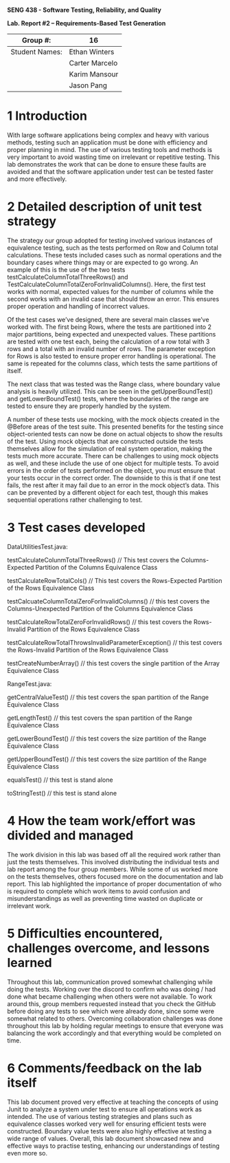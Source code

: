 **SENG 438 - Software Testing, Reliability, and Quality**

**Lab. Report \#2 – Requirements-Based Test Generation**

| Group \#:      | 16  |
| -------------- | --- |
| Student Names: | Ethan Winters    |
|                | Carter Marcelo   |
|                | Karim Mansour    |
|                | Jason Pang       |

# 1 Introduction

With large software applications being complex and heavy with various methods, testing such an application must be done with efficiency and proper planning in mind. The use of various testing tools and methods is very important to avoid wasting time on irrelevant or repetitive testing. This lab demonstrates the work that can be done to ensure these faults are avoided and that the software application under test can be tested faster and more effectively. 

# 2 Detailed description of unit test strategy

The strategy our group adopted for testing involved various instances of equivalence testing, such as the tests performed on Row and Column total calculations. These tests included cases such as normal operations and the boundary cases where things may or are expected to go wrong. An example of this is the use of the two tests testCalculateColumnTotalThreeRows() and TestCalculateColumnTotalZeroForInvalidColumns(). Here, the first test works with normal, expected values for the number of columns while the second works with an invalid case that should throw an error. This ensures proper operation and handling of incorrect values. 

Of the test cases we’ve designed, there are several main classes we’ve worked with. The first being Rows, where the tests are partitioned into 2 major partitions, being expected and unexpected values. These partitions are tested with one test each, being the calculation of a row total with 3 rows and a total with an invalid number of rows. The parameter exception for Rows is also tested to ensure proper error handling is operational. The same is repeated for the columns class, which tests the same partitions of itself. 

The next class that was tested was the Range class, where boundary value analysis is heavily utilized. This can be seen in the getUpperBoundTest() and getLowerBoundTest() tests, where the boundaries of the range are tested to ensure they are properly handled by the system. 

A number of these tests use mocking, with the mock objects created in the @Before areas of the test suite. This presented benefits for the testing since object-oriented tests can now be done on actual objects to show the results of the test. Using mock objects that are constructed outside the tests themselves allow for the simulation of real system operation, making the tests much more accurate. There can be challenges to using mock objects as well, and these include the use of one object for multiple tests. To avoid errors in the order of tests performed on the object, you must ensure that your tests occur in the correct order. The downside to this is that if one test fails, the rest after it may fail due to an error in the mock object’s data. This can be prevented by a different object for each test, though this makes sequential operations rather challenging to test. 

# 3 Test cases developed

DataUtilitiesTest.java:

testCalculateColunmTotalThreeRows() 
// This test covers the Columns-Expected Partition of the Columns Equivalence Class

testCalculateRowTotalCols()
// This test covers the Rows-Expected Partition of the Rows Equivalence Class

testCalcuateColumnTotalZeroForInvalidColumns()
// this test covers the Columns-Unexpected Partition of the Columns Equivalence Class

testCalculateRowTotalZeroForInvalidRows()
// this test covers the Rows-Invalid Partition of the Rows Equivalence Class

testCalculateRowTotalThrowsInvalidParameterException()
// this test covers the Rows-Invalid Partition of the Rows Equivalence Class

testCreateNumberArray()
// this test covers the single partition of the Array Equivalence Class

RangeTest.java:

getCentralValueTest()
// this test covers the span partition of the Range Equivalence Class

getLengthTest()
// this test covers the span partition of the Range Equivalence Class

getLowerBoundTest()
// this test covers the size partition of the Range Equivalence Class

getUpperBoundTest()
// this test covers the size partition of the Range Equivalence Class

equalsTest()
// this test is stand alone

toStringTest()
// this test is stand alone

# 4 How the team work/effort was divided and managed

The work division in this lab was based off all the required work rather than just the tests themselves. This involved distributing the individual tests and lab report among the four group members. While some of us worked more on the tests themselves, others focused more on the documentation and lab report. This lab highlighted the importance of proper documentation of who is required to complete which work items to avoid confusion and misunderstandings as well as preventing time wasted on duplicate or irrelevant work.

# 5 Difficulties encountered, challenges overcome, and lessons learned

Throughout this lab, communication proved somewhat challenging while doing the tests. Working over the discord to confirm who was doing / had done what became challenging when others were not available. To work around this, group members requested instead that you check the GitHub before doing any tests to see which were already done, since some were somewhat related to others. Overcoming collaboration challenges was done throughout this lab by holding regular meetings to ensure that everyone was balancing the work accordingly and that everything would be completed on time.

# 6 Comments/feedback on the lab itself

This lab document proved very effective at teaching the concepts of using Junit to analyze a system under test to ensure all operations work as intended. The use of various testing strategies and plans such as equivalence classes worked very well for ensuring efficient tests were constructed. Boundary value tests were also highly effective at testing a wide range of values. Overall, this lab document showcased new and effective ways to practise testing, enhancing our understandings of testing even more so. 